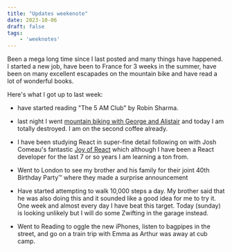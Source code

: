 ```yaml
---
title: "Updates weekenote"
date: 2023-10-06
draft: false 
tags:
	- 'weeknotes'
---
```


Been a mega long time since I last posted and many things have happened. I started a new job, have been to France for 3 weeks in the summer, have been on many excellent escapades on the mountain bike and have read a lot of wonderful books.

Here's what I got up to last week:

- have started reading "The 5 AM Club" by Robin Sharma.

- last night I went [mountain biking with George and Alistair](https://www.strava.com/activities/9984380206) and today I am totally destroyed. I am on the second coffee already.

- I have been studying React in super-fine detail following on with Josh Comeau's fantastic [Joy of React](https://www.joyofreact.com/) which although I have been a React developer for the last 7 or so years I am learning a ton from.

- Went to London to see my brother and his family for their joint 40th Birthday Party&trade; where they made a surprise announcement

- Have started attempting to walk 10,000 steps a day. My brother said that he was also doing this and it sounded like a good idea for me to try it. One week and almost every day I have beat this target. Today (sunday) is looking unlikely but I will do some Zwifting in the garage instead.

- Went to Reading to oggle the new iPhones, listen to bagpipes in the street, and go on a train trip with Emma as Arthur was away at cub camp.
